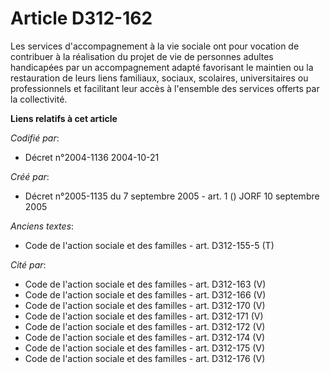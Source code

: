 # Article D312-162

Les services d'accompagnement à la vie sociale ont pour vocation de contribuer à la réalisation du projet de vie de personnes
adultes handicapées par un accompagnement adapté favorisant le maintien ou la restauration de leurs liens familiaux, sociaux,
scolaires, universitaires ou professionnels et facilitant leur accès à l'ensemble des services offerts par la collectivité.

**Liens relatifs à cet article**

_Codifié par_:

  - Décret n°2004-1136 2004-10-21

_Créé par_:

  - Décret n°2005-1135 du 7 septembre 2005 - art. 1 () JORF 10 septembre 2005

_Anciens textes_:

  - Code de l'action sociale et des familles - art. D312-155-5 (T)

_Cité par_:

  - Code de l'action sociale et des familles - art. D312-163 (V)
  - Code de l'action sociale et des familles - art. D312-166 (V)
  - Code de l'action sociale et des familles - art. D312-170 (V)
  - Code de l'action sociale et des familles - art. D312-171 (V)
  - Code de l'action sociale et des familles - art. D312-172 (V)
  - Code de l'action sociale et des familles - art. D312-174 (V)
  - Code de l'action sociale et des familles - art. D312-175 (V)
  - Code de l'action sociale et des familles - art. D312-176 (V)
